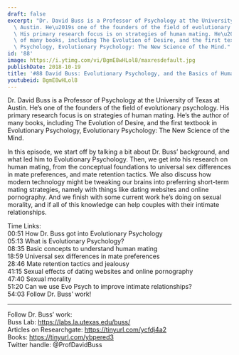 ```yaml
---
draft: false
excerpt: "Dr. David Buss is a Professor of Psychology at the University of Texas at\
  \ Austin. He\u2019s one of the founders of the field of evolutionary psychology.\
  \ His primary research focus is on strategies of human mating. He\u2019s the author\
  \ of many books, including The Evolution of Desire, and the first textbook in Evolutionary\
  \ Psychology, Evolutionary Psychology: The New Science of the Mind."
id: '88'
image: https://i.ytimg.com/vi/BgmE8wHLol8/maxresdefault.jpg
publishDate: 2018-10-19
title: '#88 David Buss: Evolutionary Psychology, and the Basics of Human Mating'
youtubeid: BgmE8wHLol8
---
```

<div class="timelinks">

Dr. David Buss is a Professor of Psychology at the University of Texas at Austin. He’s one of the founders of the field of evolutionary psychology. His primary research focus is on strategies of human mating. He’s the author of many books, including The Evolution of Desire, and the first textbook in Evolutionary Psychology, Evolutionary Psychology: The New Science of the Mind.

In this episode, we start off by talking a bit about Dr. Buss’ background, and what led him to Evolutionary Psychology. Then, we get into his research on human mating, from the conceptual foundations to universal sex differences in mate preferences, and mate retention tactics. We also discuss how modern technology might be tweaking our brains into preferring short-term mating strategies, namely with things like dating websites and online pornography. And we finish with some current work he’s doing on sexual morality, and if all of this knowledge can help couples with their intimate relationships.

Time Links:  
<time>00:51</time> How Dr. Buss got into Evolutionary Psychology   
<time>05:13</time> What is Evolutionary Psychology?            
<time>08:35</time> Basic concepts to understand human mating    
<time>18:59</time> Universal sex differences in mate preferences    
<time>28:46</time> Mate retention tactics and jealousy      
<time>41:15</time> Sexual effects of dating websites and online pornography           
<time>47:40</time> Sexual morality  
<time>51:20</time> Can we use Evo Psych to improve intimate relationships?  
<time>54:03</time> Follow Dr. Buss’ work!

---

Follow Dr. Buss’ work:  
Buss Lab: https://labs.la.utexas.edu/buss/  
Articles on Researchgate: https://tinyurl.com/ycfdj4a2  
Books: https://tinyurl.com/ybpered3  
Twitter handle: @ProfDavidBuss
</div>

